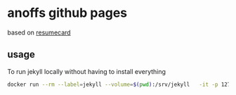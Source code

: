 # anoffs github pages

based on [resumecard](https://ddbullfrog.github.io/resumecard)

## usage

To run jekyll locally without having to install everything

```sh
docker run --rm --label=jekyll --volume=$(pwd):/srv/jekyll   -it -p 127.0.0.1:4000:4000 jekyll/jekyll jekyll serve --force_polling
```
